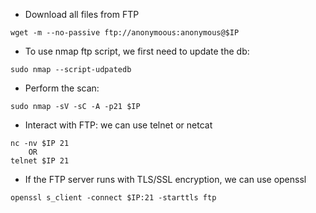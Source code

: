 - Download all files from FTP
```shell
wget -m --no-passive ftp://anonymoous:anonymous@$IP
```

- To use nmap ftp script, we first need to update the db:
```shell
sudo nmap --script-udpatedb
```

- Perform the scan:
```
sudo nmap -sV -sC -A -p21 $IP
```

- Interact with FTP: we can use telnet or netcat
```shell
nc -nv $IP 21
	OR
telnet $IP 21
```

- If the FTP server runs with TLS/SSL encryption, we can use openssl
```shell
openssl s_client -connect $IP:21 -starttls ftp
```
